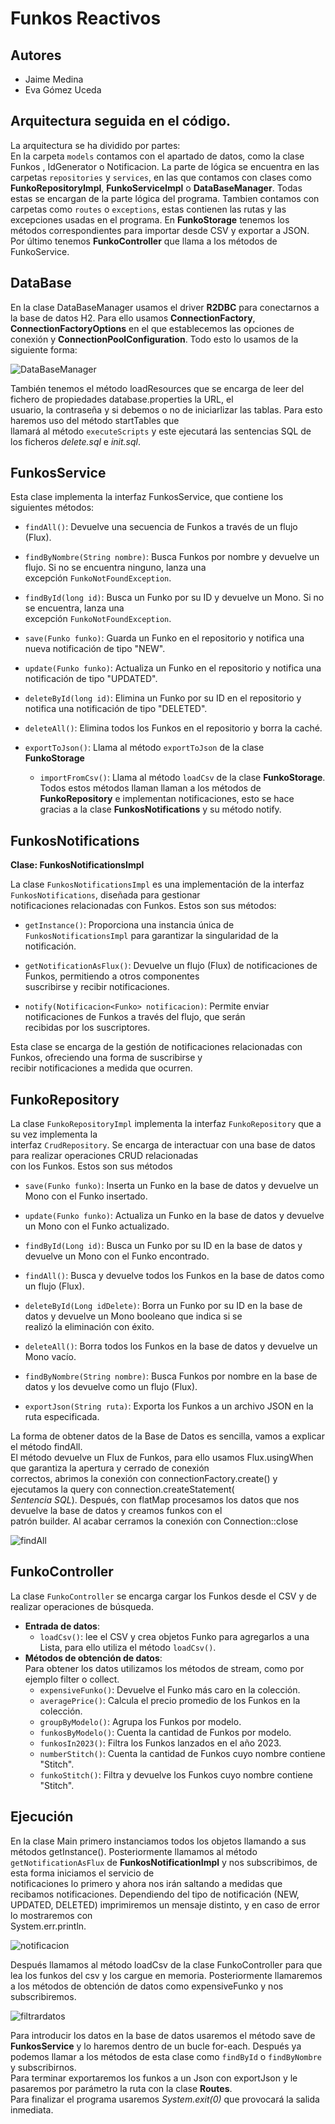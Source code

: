
# Funkos Reactivos

## Autores

- Jaime Medina
- Eva Gómez Uceda

## Arquitectura seguida en el código.

La arquitectura se ha dividido por partes:  
En la carpeta `models` contamos con el apartado de datos, como la clase Funkos , IdGenerator o Notificacion. La parte de lógica se encuentra en las carpetas `repositories` y `services`, en las que contamos con clases como **FunkoRepositoryImpl**,  **FunkoServiceImpl** o **DataBaseManager**. Todas estas se encargan de la parte lógica del programa. Tambien contamos con carpetas como `routes` o `exceptions`, estas contienen las rutas y las excepciones usadas en el programa. En **FunkoStorage** tenemos los métodos correspondientes para importar desde CSV y exportar a JSON. Por último tenemos **FunkoController** que llama a los métodos de FunkoService.

## DataBase

En la clase DataBaseManager usamos el driver **R2DBC** para conectarnos a la base de datos H2. Para ello usamos **ConnectionFactory**, **ConnectionFactoryOptions** en el que establecemos las opciones de conexión y **ConnectionPoolConfiguration**. Todo esto lo usamos de la siguiente forma:

![DataBaseManager](./img/databasemanager.png)

También tenemos el método loadResources que se encarga de leer del fichero de propiedades database.properties la URL, el  
usuario, la contraseña y si debemos o no de iniciarlizar las tablas. Para esto haremos uso del método startTables que  
llamará al método `executeScripts` y este ejecutará las sentencias SQL de los ficheros *delete.sql* e *init.sql*.

## FunkosService

Esta clase implementa la interfaz FunkosService, que contiene los siguientes métodos:

- `findAll()`: Devuelve una secuencia de Funkos a través de un flujo (Flux).

- `findByNombre(String nombre)`: Busca Funkos por nombre y devuelve un flujo. Si no se encuentra ninguno, lanza una  
  excepción `FunkoNotFoundException`.

- `findById(long id)`: Busca un Funko por su ID y devuelve un Mono. Si no se encuentra, lanza una  
  excepción `FunkoNotFoundException`.

- `save(Funko funko)`: Guarda un Funko en el repositorio y notifica una nueva notificación de tipo "NEW".

- `update(Funko funko)`: Actualiza un Funko en el repositorio y notifica una notificación de tipo "UPDATED".

- `deleteById(long id)`: Elimina un Funko por su ID en el repositorio y notifica una notificación de tipo "DELETED".

- `deleteAll()`: Elimina todos los Funkos en el repositorio y borra la caché.
- `exportToJson()`: Llama al método `exportToJson` de la clase **FunkoStorage**
  - `importFromCsv()`: Llama al método `loadCsv` de la clase **FunkoStorage**.  
    Todos estos métodos llaman llaman a los métodos de **FunkoRepository** e implementan notificaciones, esto se hace  
    gracias a la clase **FunkosNotifications** y su método notify.

## FunkosNotifications

**Clase: FunkosNotificationsImpl**

La clase `FunkosNotificationsImpl` es una implementación de la interfaz `FunkosNotifications`, diseñada para gestionar  
notificaciones relacionadas con Funkos. Estos son sus métodos:

- `getInstance()`: Proporciona una instancia única de `FunkosNotificationsImpl` para garantizar la singularidad de la  
  notificación.

- `getNotificationAsFlux()`: Devuelve un flujo (Flux) de notificaciones de Funkos, permitiendo a otros componentes  
  suscribirse y recibir notificaciones.

- `notify(Notificacion<Funko> notificacion)`: Permite enviar notificaciones de Funkos a través del flujo, que serán  
  recibidas por los suscriptores.

Esta clase se encarga de la gestión de notificaciones relacionadas con Funkos, ofreciendo una forma de suscribirse y  
recibir notificaciones a medida que ocurren.

## FunkoRepository

La clase `FunkoRepositoryImpl` implementa la interfaz `FunkoRepository` que a su vez implementa la  
interfaz `CrudRepository`. Se encarga de interactuar con una base de datos para realizar operaciones CRUD relacionadas  
con los Funkos. Estos son sus métodos

- `save(Funko funko)`: Inserta un Funko en la base de datos y devuelve un Mono con el Funko insertado.

- `update(Funko funko)`: Actualiza un Funko en la base de datos y devuelve un Mono con el Funko actualizado.

- `findById(Long id)`: Busca un Funko por su ID en la base de datos y devuelve un Mono con el Funko encontrado.

- `findAll()`: Busca y devuelve todos los Funkos en la base de datos como un flujo (Flux).

- `deleteById(Long idDelete)`: Borra un Funko por su ID en la base de datos y devuelve un Mono booleano que indica si se  
  realizó la eliminación con éxito.

- `deleteAll()`: Borra todos los Funkos en la base de datos y devuelve un Mono vacío.

- `findByNombre(String nombre)`: Busca Funkos por nombre en la base de datos y los devuelve como un flujo (Flux).

- `exportJson(String ruta)`: Exporta los Funkos a un archivo JSON en la ruta especificada.

La forma de obtener datos de la Base de Datos es sencilla, vamos a explicar el método findAll.  
El método devuelve un Flux de Funkos, para ello usamos Flux.usingWhen que garantiza la apertura y cerrado de conexión  
correctos, abrimos la conexión con connectionFactory.create() y ejecutamos la query con connection.createStatement(  
*Sentencia SQL*). Después, con flatMap procesamos los datos que nos devuelve la base de datos y creamos funkos con el  
patrón builder. Al acabar cerramos la conexión con Connection::close

![findAll](./img/findAll.png)

## FunkoController

La clase `FunkoController` se encarga cargar los Funkos desde el CSV y de realizar operaciones de búsqueda.

- **Entrada de datos**:
  - `loadCsv()`: lee el CSV y crea objetos Funko para agregarlos a una Lista, para ello utiliza el método `loadCsv()`.
- **Métodos de obtención de datos**:  
  Para obtener los datos utilizamos los métodos de stream, como por ejemplo filter o collect.
  - `expensiveFunko()`: Devuelve el Funko más caro en la colección.
  - `averagePrice()`: Calcula el precio promedio de los Funkos en la colección.
  - `groupByModelo()`: Agrupa los Funkos por modelo.
  - `funkosByModelo()`: Cuenta la cantidad de Funkos por modelo.
  - `funkosIn2023()`: Filtra los Funkos lanzados en el año 2023.
  - `numberStitch()`: Cuenta la cantidad de Funkos cuyo nombre contiene "Stitch".
  - `funkoStitch()`: Filtra y devuelve los Funkos cuyo nombre contiene "Stitch".

## Ejecución

En la clase Main primero instanciamos todos los objetos llamando a sus métodos getInstance(). Posteriormente llamamos al método `getNotificationAsFlux` de **FunkosNotificationImpl** y nos subscribimos, de esta forma iniciamos el servicio de  
notificaciones lo primero y ahora nos irán saltando a medidas que recibamos notificaciones. Dependiendo del tipo de notificación (NEW, UPDATED, DELETED) imprimiremos un mensaje distinto, y en caso de error lo mostraremos con  
System.err.println.

![notificacion](./img/notificacion.png)

Después llamamos al método loadCsv de la clase FunkoController para que lea los funkos del csv y los cargue en memoria. Posteriormente llamaremos a los métodos de obtención de datos como expensiveFunko y nos subscribiremos.

![filtrardatos](./img/filtrarDatos.png)

Para introducir los datos en la base de datos usaremos el método save de **FunkosService** y lo haremos dentro de un bucle for-each. Después ya podemos llamar a los métodos de esta clase como `findById` o `findByNombre` y subscribirnos.  
Para terminar exportaremos los funkos a un Json con exportJson y le pasaremos por parámetro la ruta con la clase **Routes**.  
Para finalizar el programa usaremos *System.exit(0)* que provocará la salida inmediata.